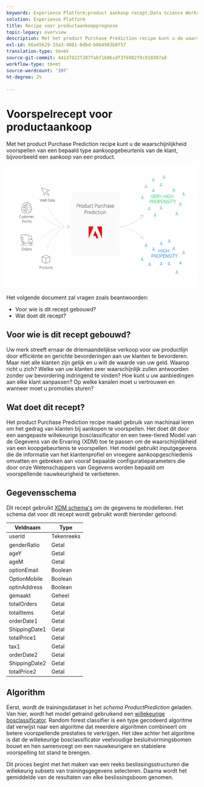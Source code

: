 ```yaml
---
keywords: Experience Platform;product aankoop recept;Data Science Workspace;populaire onderwerpen;recepten;pre-build recept
solution: Experience Platform
title: Recipe voor productaankoopprognose
topic-legacy: overview
description: Met het product Purchase Prediction recipe kunt u de waarschijnlijkheid voorspellen van een bepaald type aankoopgebeurtenis van de klant, bijvoorbeeld een aankoop van een product.
exl-id: 66a45629-33a3-4081-8dbd-b864983b8f57
translation-type: tm+mt
source-git-commit: 441d7822f287fabf1b06cdf3f6982f9c910387a8
workflow-type: tm+mt
source-wordcount: '397'
ht-degree: 2%

---
```


# Voorspelrecept voor productaankoop

Met het product Purchase Prediction recipe kunt u de waarschijnlijkheid voorspellen van een bepaald type aankoopgebeurtenis van de klant, bijvoorbeeld een aankoop van een product.

![](../images/pre-built-recipes/ppp_bigpicture.png)

Het volgende document zal vragen zoals beantwoorden:
* Voor wie is dit recept gebouwd?
* Wat doet dit recept?

## Voor wie is dit recept gebouwd?

Uw merk streeft ernaar de driemaandelijkse verkoop voor uw productlijn door efficiënte en gerichte bevorderingen aan uw klanten te bevorderen. Maar niet alle klanten zijn gelijk en u wilt de waarde van uw geld. Waarop richt u zich? Welke van uw klanten zeer waarschijnlijk zullen antwoorden zonder uw bevordering indringend te vinden? Hoe kunt u uw aanbiedingen aan elke klant aanpassen? Op welke kanalen moet u vertrouwen en wanneer moet u promoties sturen?

## Wat doet dit recept?

Het product Purchase Prediction recipe maakt gebruik van machinaal leren om het gedrag van klanten bij aankopen te voorspellen. Het doet dit door een aangepaste willekeurige bosclassificator en een twee-tiered Model van de Gegevens van de Ervaring (XDM) toe te passen om de waarschijnlijkheid van een koopgebeurtenis te voorspellen. Het model gebruikt inputgegevens die de informatie van het klantenprofiel en vroegere aankoopgeschiedenis omvatten en gebreken aan vooraf bepaalde configuratieparameters die door onze Wetenschappers van Gegevens worden bepaald om voorspellende nauwkeurigheid te verbeteren.

## Gegevensschema

Dit recept gebruikt [XDM schema&#39;s](../../xdm/home.md) om de gegevens te modelleren. Het schema dat voor dit recept wordt gebruikt wordt hieronder getoond:

| Veldnaam | Type |
| --- | --- |
| userId | Tekenreeks |
| genderRatio | Getal |
| ageY | Getal |
| ageM | Getal |
| optionEmail | Boolean |
| OptionMobile | Boolean |
| optinAddress | Boolean |
| gemaakt | Geheel |
| totalOrders | Getal |
| totalItems | Getal |
| orderDate1 | Getal |
| ShippingDate1 | Getal |
| totalPrice1 | Getal |
| tax1 | Getal |
| orderDate2 | Getal |
| ShippingDate2 | Getal |
| totalPrice2 | Getal |


## Algorithm

Eerst, wordt de trainingsdataset in het *schema ProductPrediction* geladen. Van hier, wordt het model getraind gebruikend een [willekeurige bosclassificator](https://scikit-learn.org/stable/modules/generated/sklearn.ensemble.RandomForestClassifier.html). Random forest classifier is een type gecodeerd algoritme dat verwijst naar een algoritme dat meerdere algoritmen combineert om betere voorspellende prestaties te verkrijgen. Het idee achter het algoritme is dat de willekeurige bosclassificator veelvoudige besluitvormingsbomen bouwt en hen samenvoegt om een nauwkeurigere en stabielere voorspelling tot stand te brengen.

Dit proces begint met het maken van een reeks beslissingsstructuren die willekeurig subsets van trainingsgegevens selecteren. Daarna wordt het gemiddelde van de resultaten van elke beslissingsboom genomen.
